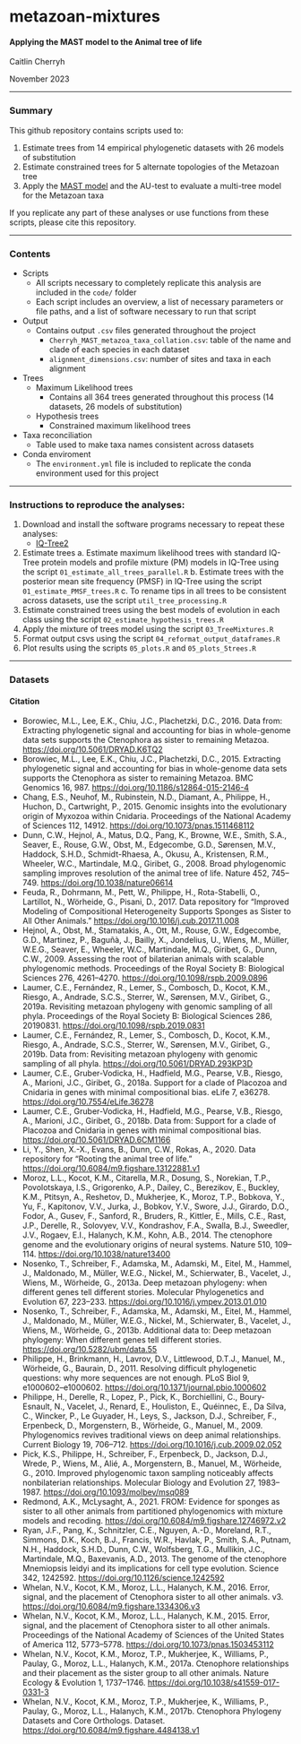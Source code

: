 # metazoan-mixtures 
#### Applying the MAST model to the Animal tree of life

Caitlin Cherryh

November 2023

***
### Summary

This github repository contains scripts used to:

1. Estimate trees from 14 empirical phylogenetic datasets with 26 models of substitution
2. Estimate constrained trees for 5 alternate topologies of the Metazoan tree
3. Apply the [MAST model](https://www.biorxiv.org/content/10.1101/2022.10.06.511210v1) and the AU-test to evaluate a multi-tree model for the Metazoan taxa

If you replicate any part of these analyses or use functions from these scripts, please cite this repository.

***
### Contents
+ Scripts
     + All scripts necessary to completely replicate this analysis are included in the `code/` folder
    + Each script includes an overview, a list of necessary parameters or file paths,  and a list of software necessary to run that script
+ Output
    + Contains output `.csv` files generated throughout the project
        + `Cherryh_MAST_metazoa_taxa_collation.csv`: table of the name and clade of each species in each dataset
        + `alignment_dimensions.csv`: number of sites and taxa in each alignment    
+ Trees
    + Maximum Likelihood trees
        + Contains all 364 trees generated throughout this process (14 datasets, 26 models of substitution)
    + Hypothesis trees
        + Constrained maximum likelihood trees
+ Taxa reconciliation
    + Table used to make taxa names consistent across datasets
+ Conda enviroment
    + The `environment.yml` file is included to replicate the conda environment used for this project

***
### Instructions to reproduce the analyses:
1. Download and install the software programs necessary to repeat these analyses:
    + [IQ-Tree2](http://www.iqtree.org/)
2. Estimate trees
    a. Estimate maximum likelihood trees with standard IQ-Tree protein models and profile mixture (PM) models in IQ-Tree using the script `01_estimate_all_trees_parallel.R`
   b. Estimate trees with the posterior mean site frequency (PMSF) in IQ-Tree using the script `01_estimate_PMSF_trees.R`
   c. To rename tips in all trees to be consistent across datasets, use the script `util_tree_processing.R`   
4. Estimate constrained trees using the best models of evolution in each class using the script `02_estimate_hypothesis_trees.R`
5. Apply the mixture of trees model using the script `03_TreeMixtures.R`
6. Format output csvs using the script `04_reformat_output_dataframes.R`
7. Plot results using the scripts `05_plots.R` and `05_plots_5trees.R`

***
### Datasets


#### Citation
* Borowiec, M.L., Lee, E.K., Chiu, J.C., Plachetzki, D.C., 2016. Data from: Extracting phylogenetic signal and accounting for bias in whole-genome data sets supports the Ctenophora as sister to remaining Metazoa. https://doi.org/10.5061/DRYAD.K6TQ2 
* Borowiec, M.L., Lee, E.K., Chiu, J.C., Plachetzki, D.C., 2015. Extracting phylogenetic signal and accounting for bias in whole-genome data sets supports the Ctenophora as sister to remaining Metazoa. BMC Genomics 16, 987. https://doi.org/10.1186/s12864-015-2146-4 
* Chang, E.S., Neuhof, M., Rubinstein, N.D., Diamant, A., Philippe, H., Huchon, D., Cartwright, P., 2015. Genomic insights into the evolutionary origin of Myxozoa within Cnidaria. Proceedings of the National Academy of Sciences 112, 14912. https://doi.org/10.1073/pnas.1511468112 
* Dunn, C.W., Hejnol, A., Matus, D.Q., Pang, K., Browne, W.E., Smith, S.A., Seaver, E., Rouse, G.W., Obst, M., Edgecombe, G.D., Sørensen, M.V., Haddock, S.H.D., Schmidt-Rhaesa, A., Okusu, A., Kristensen, R.M., Wheeler, W.C., Martindale, M.Q., Giribet, G., 2008. Broad phylogenomic sampling improves resolution of the animal tree of life. Nature 452, 745–749. https://doi.org/10.1038/nature06614 
* Feuda, R., Dohrmann, M., Pett, W., Philippe, H., Rota-Stabelli, O., Lartillot, N., Wörheide, G., Pisani, D., 2017. Data repository for “Improved Modeling of Compositional Heterogeneity Supports Sponges as Sister to All Other Animals.” https://doi.org/10.1016/j.cub.2017.11.008 
* Hejnol, A., Obst, M., Stamatakis, A., Ott, M., Rouse, G.W., Edgecombe, G.D., Martinez, P., Baguñà, J., Bailly, X., Jondelius, U., Wiens, M., Müller, W.E.G., Seaver, E., Wheeler, W.C., Martindale, M.Q., Giribet, G., Dunn, C.W., 2009. Assessing the root of bilaterian animals with scalable phylogenomic methods. Proceedings of the Royal Society B: Biological Sciences 276, 4261–4270. https://doi.org/10.1098/rspb.2009.0896 
* Laumer, C.E., Fernández, R., Lemer, S., Combosch, D., Kocot, K.M., Riesgo, A., Andrade, S.C.S., Sterrer, W., Sørensen, M.V., Giribet, G., 2019a. Revisiting metazoan phylogeny with genomic sampling of all phyla. Proceedings of the Royal Society B: Biological Sciences 286, 20190831. https://doi.org/10.1098/rspb.2019.0831 
* Laumer, C.E., Fernández, R., Lemer, S., Combosch, D., Kocot, K.M., Riesgo, A., Andrade, S.C.S., Sterrer, W., Sørensen, M.V., Giribet, G., 2019b. Data from: Revisiting metazoan phylogeny with genomic sampling of all phyla. https://doi.org/10.5061/DRYAD.293KP3D 
* Laumer, C.E., Gruber-Vodicka, H., Hadfield, M.G., Pearse, V.B., Riesgo, A., Marioni, J.C., Giribet, G., 2018a. Support for a clade of Placozoa and Cnidaria in genes with minimal compositional bias. eLife 7, e36278. https://doi.org/10.7554/eLife.36278 
* Laumer, C.E., Gruber-Vodicka, H., Hadfield, M.G., Pearse, V.B., Riesgo, A., Marioni, J.C., Giribet, G., 2018b. Data from: Support for a clade of Placozoa and Cnidaria in genes with minimal compositional bias. https://doi.org/10.5061/DRYAD.6CM1166 
* Li, Y., Shen, X.-X., Evans, B., Dunn, C.W., Rokas, A., 2020. Data repository for “Rooting the animal tree of life.” https://doi.org/10.6084/m9.figshare.13122881.v1 
* Moroz, L.L., Kocot, K.M., Citarella, M.R., Dosung, S., Norekian, T.P., Povolotskaya, I.S., Grigorenko, A.P., Dailey, C., Berezikov, E., Buckley, K.M., Ptitsyn, A., Reshetov, D., Mukherjee, K., Moroz, T.P., Bobkova, Y., Yu, F., Kapitonov, V.V., Jurka, J., Bobkov, Y.V., Swore, J.J., Girardo, D.O., Fodor, A., Gusev, F., Sanford, R., Bruders, R., Kittler, E., Mills, C.E., Rast, J.P., Derelle, R., Solovyev, V.V., Kondrashov, F.A., Swalla, B.J., Sweedler, J.V., Rogaev, E.I., Halanych, K.M., Kohn, A.B., 2014. The ctenophore genome and the evolutionary origins of neural systems. Nature 510, 109–114. https://doi.org/10.1038/nature13400 
* Nosenko, T., Schreiber, F., Adamska, M., Adamski, M., Eitel, M., Hammel, J., Maldonado, M., Müller, W.E.G., Nickel, M., Schierwater, B., Vacelet, J., Wiens, M., Wörheide, G., 2013a. Deep metazoan phylogeny: when different genes tell different stories. Molecular Phylogenetics and Evolution 67, 223–233. https://doi.org/10.1016/j.ympev.2013.01.010 
* Nosenko, T., Schreiber, F., Adamska, M., Adamski, M., Eitel, M., Hammel, J., Maldonado, M., Müller, W.E.G., Nickel, M., Schierwater, B., Vacelet, J., Wiens, M., Wörheide, G., 2013b. Additional data to: Deep metazoan phylogeny: When different genes tell different stories. https://doi.org/10.5282/ubm/data.55 
* Philippe, H., Brinkmann, H., Lavrov, D.V., Littlewood, D.T.J., Manuel, M., Wörheide, G., Baurain, D., 2011. Resolving difficult phylogenetic questions: why more sequences are not enough. PLoS Biol 9, e1000602–e1000602. https://doi.org/10.1371/journal.pbio.1000602 
* Philippe, H., Derelle, R., Lopez, P., Pick, K., Borchiellini, C., Boury-Esnault, N., Vacelet, J., Renard, E., Houliston, E., Quéinnec, E., Da Silva, C., Wincker, P., Le Guyader, H., Leys, S., Jackson, D.J., Schreiber, F., Erpenbeck, D., Morgenstern, B., Wörheide, G., Manuel, M., 2009. Phylogenomics revives traditional views on deep animal relationships. Current Biology 19, 706–712. https://doi.org/10.1016/j.cub.2009.02.052 
* Pick, K.S., Philippe, H., Schreiber, F., Erpenbeck, D., Jackson, D.J., Wrede, P., Wiens, M., Alié, A., Morgenstern, B., Manuel, M., Wörheide, G., 2010. Improved phylogenomic taxon sampling noticeably affects nonbilaterian relationships. Molecular Biology and Evolution 27, 1983–1987. https://doi.org/10.1093/molbev/msq089 
* Redmond, A.K., McLysaght, A., 2021. FROM: Evidence for sponges as sister to all other animals from partitioned phylogenomics with mixture models and recoding. https://doi.org/10.6084/m9.figshare.12746972.v2 
* Ryan, J.F., Pang, K., Schnitzler, C.E., Nguyen, A.-D., Moreland, R.T., Simmons, D.K., Koch, B.J., Francis, W.R., Havlak, P., Smith, S.A., Putnam, N.H., Haddock, S.H.D., Dunn, C.W., Wolfsberg, T.G., Mullikin, J.C., Martindale, M.Q., Baxevanis, A.D., 2013. The genome of the ctenophore Mnemiopsis leidyi and its implications for cell type evolution. Science 342, 1242592. https://doi.org/10.1126/science.1242592 
* Whelan, N.V., Kocot, K.M., Moroz, L.L., Halanych, K.M., 2016. Error, signal, and the placement of Ctenophora sister to all other animals. v3. https://doi.org/10.6084/m9.figshare.1334306.v3 
* Whelan, N.V., Kocot, K.M., Moroz, L.L., Halanych, K.M., 2015. Error, signal, and the placement of Ctenophora sister to all other animals. Proceedings of the National Academy of Sciences of the United States of America 112, 5773–5778. https://doi.org/10.1073/pnas.1503453112 
* Whelan, N.V., Kocot, K.M., Moroz, T.P., Mukherjee, K., Williams, P., Paulay, G., Moroz, L.L., Halanych, K.M., 2017a. Ctenophore relationships and their placement as the sister group to all other animals. Nature Ecology & Evolution 1, 1737–1746. https://doi.org/10.1038/s41559-017-0331-3
* Whelan, N.V., Kocot, K.M., Moroz, T.P., Mukherjee, K., Williams, P., Paulay, G., Moroz, L.L., Halanych, K.M., 2017b. Ctenophora Phylogeny Datasets and Core Orthologs. Dataset. https://doi.org/10.6084/m9.figshare.4484138.v1 
